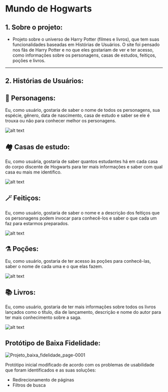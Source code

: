 # Mundo de Hogwarts

## 1. Sobre o projeto:

- Projeto sobre o universo de Harry Potter (filmes e livros), que tem suas funcionalidades baseadas em Histórias de Usuários.
  O site foi pensado nos fãs de Harry Potter e no que eles gostariam de ver e ter acesso, como informações sobre os personagens, casas de estudos, feitiços, poções e livros.

---

## 2. Histórias de Usuários:

## 🧙 Personagens:

Eu, como usuário, gostaria de saber o nome de todos os personagens, sua espécie, gênero,
data de nascimento, casa de estudo e saber se ele é trouxa ou não para conhecer melhor os personagens.<br/>

![alt text](https://f001.backblazeb2.com/file/papocine/2016/11/20161114-universo-harry-potter-papo-de-cinema.jpg)

## 🏘️ Casas de estudo:

Eu, como usuária, gostaria de saber quantos estudantes há em cada casa do corpo discente
de Hogwarts para ter mais informações e saber com qual casa eu mais me identifico.<br/>

![alt text](https://www.floresepoesias.com/content/uploads/2020/09/Descubra-as-caracteristicas-das-casas-de-Hogwarts-entrelementos-1.png)

## 🪄 Feitiços:

Eu, como usuário, gostaria de saber o nome e a descrição dos feitiços que os personagens podem
invocar para conhecê-los e saber o que cada um faz para estarmos preparados.<br/>

![alt text](https://static.fnac-static.com/multimedia/Images/PT/Comete/14238/CCP_IMG_ORIGINAL/199303.jpg)

## ⚗️ Poções:

Eu, como usuário, gostaria de ter acesso às poções para conhecê-las, saber o nome de cada uma e o que elas fazem.<br/>

![alt text](https://rollingstone.uol.com.br/media/_versions/harry-potter-pocoes_widelg.png)

## 📚 Livros:

Eu, como usuário, gostaria de ter mais informações sobre todos os livros lançados como o título,
dia de lançamento, descrição e nome do autor para ter mais conhecimento sobre a saga.<br/>

![alt text](https://http2.mlstatic.com/D_NQ_NP_2X_750536-MLB47441394358_092021-F.webp)

## Protótipo de Baixa Fidelidade:

  ![Projeto_baixa_fidelidade_page-0001](https://user-images.githubusercontent.com/122562513/223215458-e7989feb-1d6e-493d-9078-0ecfd6a6f1cb.jpg)
  
  Protótipo inicial modificado de acordo com os problemas de usabilidade que foram identificados e as suas soluções:
  
  - Redirecionamento de páginas 
  - Filtros de busca
  
  

  
  

